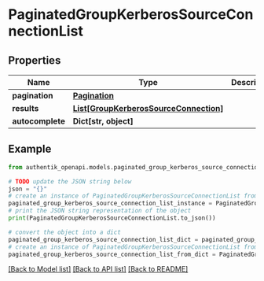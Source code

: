 # PaginatedGroupKerberosSourceConnectionList


## Properties

Name | Type | Description | Notes
------------ | ------------- | ------------- | -------------
**pagination** | [**Pagination**](Pagination.md) |  | 
**results** | [**List[GroupKerberosSourceConnection]**](GroupKerberosSourceConnection.md) |  | 
**autocomplete** | **Dict[str, object]** |  | 

## Example

```python
from authentik_openapi.models.paginated_group_kerberos_source_connection_list import PaginatedGroupKerberosSourceConnectionList

# TODO update the JSON string below
json = "{}"
# create an instance of PaginatedGroupKerberosSourceConnectionList from a JSON string
paginated_group_kerberos_source_connection_list_instance = PaginatedGroupKerberosSourceConnectionList.from_json(json)
# print the JSON string representation of the object
print(PaginatedGroupKerberosSourceConnectionList.to_json())

# convert the object into a dict
paginated_group_kerberos_source_connection_list_dict = paginated_group_kerberos_source_connection_list_instance.to_dict()
# create an instance of PaginatedGroupKerberosSourceConnectionList from a dict
paginated_group_kerberos_source_connection_list_from_dict = PaginatedGroupKerberosSourceConnectionList.from_dict(paginated_group_kerberos_source_connection_list_dict)
```
[[Back to Model list]](../README.md#documentation-for-models) [[Back to API list]](../README.md#documentation-for-api-endpoints) [[Back to README]](../README.md)


